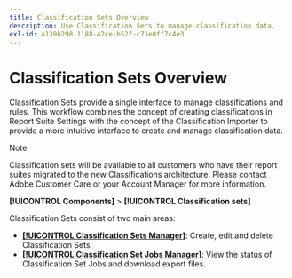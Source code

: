 ```yaml
---
title: Classification Sets Overview
description: Use Classification Sets to manage classification data.
exl-id: a139b298-1188-42ce-b52f-c71e0ff7c4e3
---
```

# Classification Sets Overview

Classification Sets provide a single interface to manage classifications and rules. This workflow combines the concept of creating classifications in Report Suite Settings with the concept of the Classification Importer to provide a more intuitive interface to create and manage classification data.

>[!NOTE]
>
>Classification sets will be available to all customers who have their report suites migrated to the new Classifications architecture. Please contact Adobe Customer Care or your Account Manager for more information.

**[!UICONTROL Components]** > **[!UICONTROL Classification sets]**

Classification Sets consist of two main areas:

* [**[!UICONTROL Classification Sets Manager]**](set-manager.md): Create, edit and delete Classification Sets.
* [**[!UICONTROL Classification Set Jobs Manager]**](job-manager.md): View the status of Classification Set Jobs and download export files.
